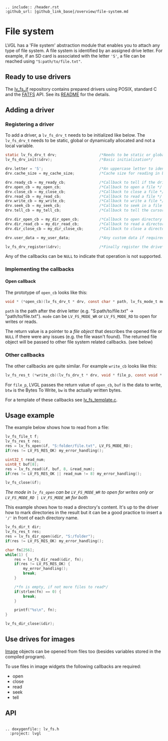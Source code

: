```eval_rst
.. include:: /header.rst 
:github_url: |github_link_base|/overview/file-system.md
```
# File system

LVGL has a 'File system' abstraction module that enables you to attach any type of file system.
A file system is identified by an assigned drive letter.
For example, if an SD card is associated with the letter `'S'`, a file can be reached using `"S:path/to/file.txt"`.

## Ready to use drivers
The [lv_fs_if](https://github.com/lvgl/lv_fs_if) repository contains prepared drivers using POSIX, standard C and the [FATFS](http://elm-chan.org/fsw/ff/00index_e.html) API.
See its [README](https://github.com/lvgl/lv_fs_if#readme) for the details.

## Adding a driver

### Registering a driver
To add a driver, a `lv_fs_drv_t` needs to be initialized like below. The `lv_fs_drv_t` needs to be static, global or dynamically allocated and not a local variable.
```c
static lv_fs_drv_t drv;                   /*Needs to be static or global*/
lv_fs_drv_init(&drv);                     /*Basic initialization*/

drv.letter = 'S';                         /*An uppercase letter to identify the drive */
drv.cache_size = my_cache_size;           /*Cache size for reading in bytes. 0 to not cache.*/

drv.ready_cb = my_ready_cb;               /*Callback to tell if the drive is ready to use */
drv.open_cb = my_open_cb;                 /*Callback to open a file */
drv.close_cb = my_close_cb;               /*Callback to close a file */
drv.read_cb = my_read_cb;                 /*Callback to read a file */
drv.write_cb = my_write_cb;               /*Callback to write a file */
drv.seek_cb = my_seek_cb;                 /*Callback to seek in a file (Move cursor) */
drv.tell_cb = my_tell_cb;                 /*Callback to tell the cursor position  */

drv.dir_open_cb = my_dir_open_cb;         /*Callback to open directory to read its content */
drv.dir_read_cb = my_dir_read_cb;         /*Callback to read a directory's content */
drv.dir_close_cb = my_dir_close_cb;       /*Callback to close a directory */

drv.user_data = my_user_data;             /*Any custom data if required*/

lv_fs_drv_register(&drv);                 /*Finally register the drive*/

```

Any of the callbacks can be `NULL` to indicate that operation is not supported.


### Implementing the callbacks

#### Open callback
The prototype of `open_cb` looks like this:
```c
void * (*open_cb)(lv_fs_drv_t * drv, const char * path, lv_fs_mode_t mode);
```

`path` is the path after the drive letter (e.g. "S:path/to/file.txt" -> "path/to/file.txt"). `mode` can be `LV_FS_MODE_WR` or `LV_FS_MODE_RD` to open for writes or reads.

The return value is a pointer to a *file object* that describes the opened file or `NULL` if there were any issues (e.g. the file wasn't found). 
The returned file object will be passed to other file system related callbacks. (see below)

### Other callbacks
The other callbacks are quite similar. For example `write_cb` looks like this:
```c
lv_fs_res_t (*write_cb)(lv_fs_drv_t * drv, void * file_p, const void * buf, uint32_t btw, uint32_t * bw);
```

For `file_p`, LVGL passes the return value of `open_cb`, `buf` is the data to write, `btw` is the Bytes To Write, `bw` is the actually written bytes. 

For a template of these callbacks see [lv_fs_template.c](https://github.com/lvgl/lvgl/blob/master/examples/porting/lv_port_fs_template.c).


## Usage example

The example below shows how to read from a file:
```c
lv_fs_file_t f;
lv_fs_res_t res;
res = lv_fs_open(&f, "S:folder/file.txt", LV_FS_MODE_RD);
if(res != LV_FS_RES_OK) my_error_handling();

uint32_t read_num;
uint8_t buf[8];
res = lv_fs_read(&f, buf, 8, &read_num);
if(res != LV_FS_RES_OK || read_num != 8) my_error_handling();

lv_fs_close(&f);
```
*The mode in `lv_fs_open` can be `LV_FS_MODE_WR` to open for writes only or `LV_FS_MODE_RD | LV_FS_MODE_WR` for both*

This example shows how to read a directory's content. It's up to the driver how to mark directories in the result but it can be a good practice to insert a `'/'` in front of each directory name.
```c
lv_fs_dir_t dir;
lv_fs_res_t res;
res = lv_fs_dir_open(&dir, "S:/folder");
if(res != LV_FS_RES_OK) my_error_handling();

char fn[256];
while(1) {
    res = lv_fs_dir_read(&dir, fn);
    if(res != LV_FS_RES_OK) {
        my_error_handling();
        break;
    }

    /*fn is empty, if not more files to read*/
    if(strlen(fn) == 0) {
        break;
    }

    printf("%s\n", fn);
}

lv_fs_dir_close(&dir);
```

## Use drives for images

[Image](/widgets/core/img) objects can be opened from files too (besides variables stored in the compiled program).

To use files in image widgets the following callbacks are required:
- open
- close
- read
- seek
- tell



## API

```eval_rst

.. doxygenfile:: lv_fs.h
  :project: lvgl

```
